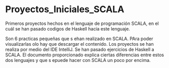 # Proyectos_Iniciales_SCALA
Primeros proyectos hechos en el lenguaje de programación SCALA, en el cuál se han pasado codigos de Haskell hacia este lenguaje.

Son 6 practicas pequeñas que s ehan realizado en SCALA. PAra poder visualizarlas olo hay que descargar el contenido.
Los proyectos se han realiza por medio del IDE IntelliJ.
Se han pasado ejercicios de Haskell a SCALA.
El documento proporcionado explica ciertas diferencias entre estos dos lenguajes y que s epuede hacer con SCALA un poco por encima.
